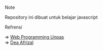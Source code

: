 > [!NOTE]
> Repository ini dibuat untuk belajar javascript

Refrensi

=> [Web Programming Unpas](https://www.youtube.com/playlist?list=PLFIM0718LjIUGpY8wmE41W7rTJo_3Y46-) <br>
=> [Dea Afrizal](https://www.youtube.com/playlist?list=PLc6SEcJkQ6DwiGCnVdCbWLqo6ceICD_4b)
